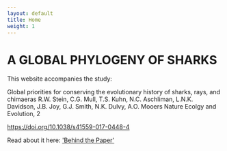 ```yaml
---
layout: default
title: Home
weight: 1
---
```


<div class="container">
  <h1 class="hero-text">A GLOBAL PHYLOGENY OF SHARKS</h1>
  <div class="hero-unit">  
  </div>
</div>


This website accompanies the study:

Global priorities for conserving the evolutionary history of sharks, rays, and chimaeras
R.W. Stein, C.G. Mull, T.S. Kuhn, N.C. Aschliman, L.N.K. Davidson, J.B. Joy, G.J. Smith, N.K. Dulvy, A.O. Mooers
Nature Ecolgy and Evolution, 2

https://doi.org/10.1038/s41559-017-0448-4

Read about it here: ['Behind the Paper'](https://natureecoevocommunity.nature.com/users/75975-chris-mull/posts/29362-saving-sharks-with-trees)


